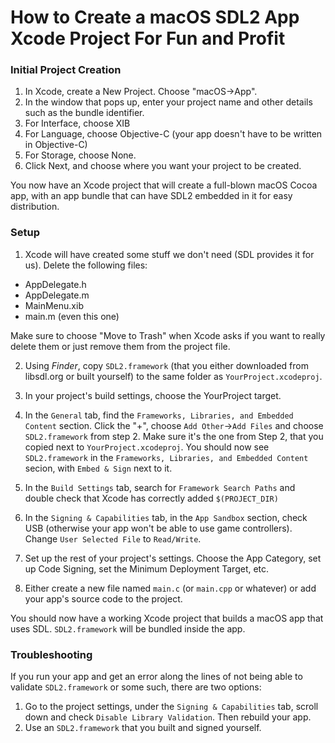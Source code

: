 # How to Create a macOS SDL2 App Xcode Project For Fun and Profit #

### Initial Project Creation ###

1. In Xcode, create a New Project. Choose "macOS->App".
2. In the window that pops up, enter your project name and other details such as the bundle identifier.
3. For Interface, choose XIB
4. For Language, choose Objective-C (your app doesn't have to be written in Objective-C)
5. For Storage, choose None.
6. Click Next, and choose where you want your project to be created.

You now have an Xcode project that will create a full-blown macOS Cocoa app, with an app bundle that can have SDL2 embedded in it for easy distribution.

### Setup ###

1. Xcode will have created some stuff we don't need (SDL provides it for us). Delete the following files:
* AppDelegate.h
* AppDelegate.m
* MainMenu.xib
* main.m (even this one)

Make sure to choose "Move to Trash" when Xcode asks if you want to really delete them or just remove them from the project file.

2. Using *Finder*, copy `SDL2.framework` (that you either downloaded from libsdl.org or built yourself) to the same folder as `YourProject.xcodeproj`.

3. In your project's build settings, choose the YourProject target.

4. In the `General` tab, find the `Frameworks, Libraries, and Embedded Content` section. Click the "+", choose `Add Other`->`Add Files` and choose `SDL2.framework` from step 2. Make sure it's the one from Step 2, that you copied next to `YourProject.xcodeproj`. You should now see `SDL2.framework` in the `Frameworks, Libraries, and Embedded Content` secion, with `Embed & Sign` next to it.

5. In the `Build Settings` tab, search for `Framework Search Paths` and double check that Xcode has correctly added `$(PROJECT_DIR)`

6. In the `Signing & Capabilities` tab, in the `App Sandbox` section, check USB (otherwise your app won't be able to use game controllers). Change `User Selected File` to `Read/Write`.

7. Set up the rest of your project's settings. Choose the App Category, set up Code Signing, set the Minimum Deployment Target, etc.

8. Either create a new file named `main.c` (or `main.cpp` or whatever) or add your app's source code to the project.

You should now have a working Xcode project that builds a macOS app that uses SDL. `SDL2.framework` will be bundled inside the app.

### Troubleshooting ###

If you run your app and get an error along the lines of not being able to validate `SDL2.framework` or some such, there are two options:
1. Go to the project settings, under the `Signing & Capabilities` tab, scroll down and check `Disable Library Validation`. Then rebuild your app.
2. Use an `SDL2.framework` that you built and signed yourself.
